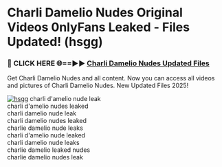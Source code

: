 # Charli Damelio Nudes Original Videos 0nlyFans Leaked - Files Updated! (hsgg)

<h3>🔴 CLICK HERE 🌐==►► <a href="https://tinyurl.com/yrmya6cz" rel="nofollow">Charli Damelio Nudes Updated Files</a></h3>

Get Charli Damelio Nudes and all content. Now you can access all videos and pictures of Charli Damelio Nudes. New Updated Files 2025!

[![hsgg](https://i.imgur.com/FMdXYCs.gif)](https://tinyurl.com/yrmya6cz)
charli d'amelio nude leak<br>
charli d'amelio nudes leaked<br>
charli damelio nude leak<br>
charli damelio nudes leaked<br>
charlie damelio nude leaks<br>
charli d'amelio nude leaked<br>
charli damelio nude leaks<br>
charlie damelio leaked nudes<br>
charlie damelio nudes leak